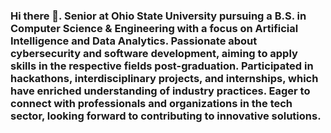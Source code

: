 ### Hi there 👋. Senior at Ohio State University pursuing a B.S. in Computer Science & Engineering with a focus on Artificial Intelligence and Data Analytics. Passionate about cybersecurity and software development, aiming to apply skills in the respective fields post-graduation. Participated in hackathons, interdisciplinary projects, and internships, which have enriched understanding of industry practices. Eager to connect with professionals and organizations in the tech sector, looking forward to contributing to innovative solutions.

<!--
**jeevanadella/jeevanadella** is a ✨ _special_ ✨ repository because its `README.md` (this file) appears on your GitHub profile.

Here are some ideas to get you started:

- 🔭 I’m currently working on ...
- 🌱 I’m currently learning ...
- 👯 I’m looking to collaborate on ...
- 🤔 I’m looking for help with ...
- 💬 Ask me about ...
- 📫 How to reach me: ...
- 😄 Pronouns: ...
- ⚡ Fun fact: ...
-->
